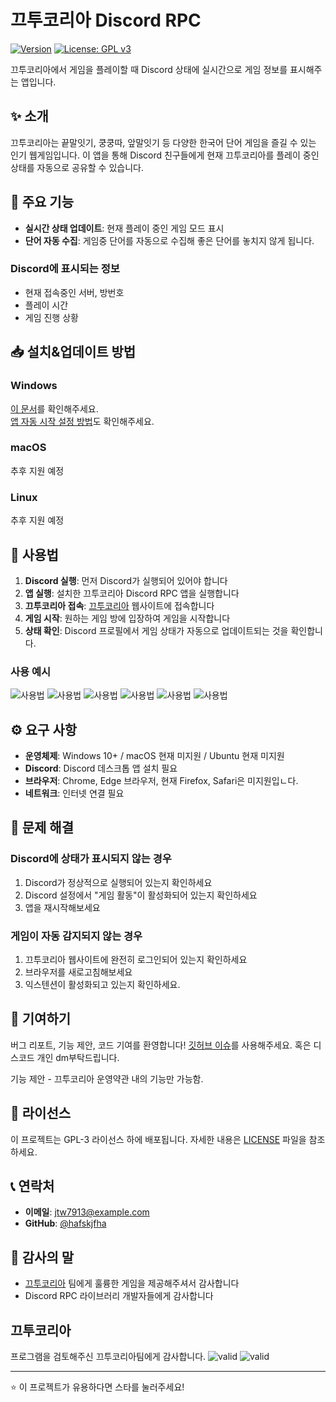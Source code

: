 # 끄투코리아 Discord RPC

[![Version](https://img.shields.io/badge/version-0.1.0-blue.svg)](https://github.com/yourusername/kkutu-discord-rpc/releases)
[![License: GPL v3](https://img.shields.io/badge/License-GPLv3-green.svg)](LICENSE)

끄투코리아에서 게임을 플레이할 때 Discord 상태에 실시간으로 게임 정보를 표시해주는 앱입니다.

## ✨ 소개

끄투코리아는 끝말잇기, 쿵쿵따, 앞말잇기 등 다양한 한국어 단어 게임을 즐길 수 있는 인기 웹게임입니다. 이 앱을 통해 Discord 친구들에게 현재 끄투코리아를 플레이 중인 상태를 자동으로 공유할 수 있습니다.


## 🚀 주요 기능

- **실시간 상태 업데이트**: 현재 플레이 중인 게임 모드 표시
- **단어 자동 수집**: 게임중 단어를 자동으로 수집해 좋은 단어를 놓치지 않게 됩니다.

### Discord에 표시되는 정보
- 현재 접속중인 서버, 방번호
- 플레이 시간
- 게임 진행 상황

## 📥 설치&업데이트 방법

### Windows
[이 문서](./docs/install_window.md)를 확인해주세요. <br/>
[앱 자동 시작 설정 방법](./docs/autostart_window.md)도 확인해주세요.

### macOS
추후 지원 예정

### Linux
추후 지원 예정

## 🎯 사용법

1. **Discord 실행**: 먼저 Discord가 실행되어 있어야 합니다
2. **앱 실행**: 설치한 끄투코리아 Discord RPC 앱을 실행합니다
3. **끄투코리아 접속**: [끄투코리아](https://kkutu.co.kr) 웹사이트에 접속합니다
4. **게임 시작**: 원하는 게임 방에 입장하여 게임을 시작합니다
5. **상태 확인**: Discord 프로필에서 게임 상태가 자동으로 업데이트되는 것을 확인합니다.

### 사용 예시
![사용법](./docs/img/used_1.png)
![사용법](./docs/img/used_2.png)
![사용법](./docs/img/used_3.png)
![사용법](./docs/img/used_4.png)
![사용법](./docs/img/used_5.png)
![사용법](./docs/img/used_6.png)

## ⚙️ 요구 사항

- **운영체제**: Windows 10+ / macOS 현재 미지원 / Ubuntu 현재 미지원
- **Discord**: Discord 데스크톱 앱 설치 필요
- **브라우저**: Chrome, Edge 브라우저, 현재 Firefox, Safari은 미지원입ㄴ다.
- **네트워크**: 인터넷 연결 필요

## 🔧 문제 해결

### Discord에 상태가 표시되지 않는 경우
1. Discord가 정상적으로 실행되어 있는지 확인하세요
2. Discord 설정에서 "게임 활동"이 활성화되어 있는지 확인하세요
3. 앱을 재시작해보세요

### 게임이 자동 감지되지 않는 경우
1. 끄투코리아 웹사이트에 완전히 로그인되어 있는지 확인하세요
2. 브라우저를 새로고침해보세요
3. 익스텐션이 활성화되고 있는지 확인하세요.

## 🤝 기여하기

버그 리포트, 기능 제안, 코드 기여를 환영합니다!
[깃허브 이슈](https://github.com/hafskjfha/kkuko-extension-download/issues)를 사용해주세요. 혹은 디스코드 개인 dm부탁드립니다.

기능 제안 - 끄투코리아 운영약관 내의 기능만 가능함.

## 📄 라이선스

이 프로젝트는 GPL-3 라이선스 하에 배포됩니다. 자세한 내용은 [LICENSE](LICENSE) 파일을 참조하세요.

## 📞 연락처

- **이메일**: jtw7913@example.com
- **GitHub**: [@hafskjfha](https://github.com/hafskjfha)

## 🙏 감사의 말

- [끄투코리아](https://kkutu.co.kr) 팀에게 훌륭한 게임을 제공해주셔서 감사합니다
- Discord RPC 라이브러리 개발자들에게 감사합니다

## 끄투코리아
프로그램을 검토해주신 끄투코리아팀에게 감사합니다.
![valid](./docs/img/Screenshot_20250820_101032_Gmail.jpg)
![valid](./docs/img/image.png)

---

⭐ 이 프로젝트가 유용하다면 스타를 눌러주세요!